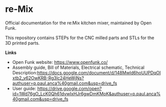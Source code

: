 # re-Mix
Official documentation for the re:Mix kitchen mixer, maintained by Open Funk.

This repository contains STEPs for the CNC milled parts and STLs for the 3D printed parts.

**Links**
- Open Funk website: https://www.openfunk.co/
- Assembly guide, Bill of Materials, Electrical schematic, Technical Description:https://docs.google.com/document/d/148Mwld6hoUUPDqOIxtb2_v62OwKRB-Rg3lc24HeWjNs?authuser=p.paul.anca%40gmail.com&usp=drive_fs
- User guide: https://drive.google.com/open?id=1Wd76gO_LcK0Qh61dvwIxHJr6gwDmKMoK&authuser=p.paul.anca%40gmail.com&usp=drive_fs

